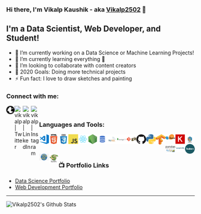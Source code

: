 ### Hi there, I'm Vikalp Kaushik - aka [Vikalp2502][website] 👋

## I'm a Data Scientist, Web Developer, and Student!
- 🔭 I’m currently working on a Data Science or Machine Learning Projects!
- 🌱 I’m currently learning everything 🤣
- 👯 I’m looking to collaborate with content creators
- 🥅 2020 Goals: Doing more technical projects
- ⚡ Fun fact: I love to draw sketches and painting

### Connect with me:

[<img align="left" alt="web portfolio" width="22px" src="https://raw.githubusercontent.com/iconic/open-iconic/master/svg/globe.svg" />][website]
[<img align="left" alt="vikalp | Twitter" width="22px" src="https://cdn.jsdelivr.net/npm/simple-icons@v3/icons/twitter.svg" />][twitter]
[<img align="left" alt="vikalp | LinkedIn" width="22px" src="https://cdn.jsdelivr.net/npm/simple-icons@v3/icons/linkedin.svg" />][linkedin]
[<img align="left" alt="vikalp | Instagram" width="22px" src="https://cdn.jsdelivr.net/npm/simple-icons@v3/icons/instagram.svg" />][instagram]

<br />

### Languages and Tools:

<img align="left" alt="Visual Studio Code" width="26px" src="https://raw.githubusercontent.com/github/explore/80688e429a7d4ef2fca1e82350fe8e3517d3494d/topics/visual-studio-code/visual-studio-code.png" />
<img align="left" alt="HTML5" width="26px" src="https://raw.githubusercontent.com/github/explore/80688e429a7d4ef2fca1e82350fe8e3517d3494d/topics/html/html.png" />
<img align="left" alt="CSS3" width="26px" src="https://raw.githubusercontent.com/github/explore/80688e429a7d4ef2fca1e82350fe8e3517d3494d/topics/css/css.png" />
<img align="left" alt="JavaScript" width="26px" src="https://raw.githubusercontent.com/github/explore/80688e429a7d4ef2fca1e82350fe8e3517d3494d/topics/javascript/javascript.png" />
<img align="left" alt="React" width="26px" src="https://raw.githubusercontent.com/github/explore/80688e429a7d4ef2fca1e82350fe8e3517d3494d/topics/react/react.png" />
<img align="left" alt="Node.js" width="26px" src="https://raw.githubusercontent.com/github/explore/80688e429a7d4ef2fca1e82350fe8e3517d3494d/topics/nodejs/nodejs.png" />
<img align="left" alt="SQL" width="26px" src="https://raw.githubusercontent.com/github/explore/80688e429a7d4ef2fca1e82350fe8e3517d3494d/topics/sql/sql.png" />
<img align="left" alt="MySQL" width="26px" src="https://raw.githubusercontent.com/github/explore/80688e429a7d4ef2fca1e82350fe8e3517d3494d/topics/mysql/mysql.png" />
<img align="left" alt="MongoDB" width="26px" src="https://raw.githubusercontent.com/github/explore/80688e429a7d4ef2fca1e82350fe8e3517d3494d/topics/mongodb/mongodb.png" />
<img align="left" alt="Git" width="26px" src="https://raw.githubusercontent.com/github/explore/80688e429a7d4ef2fca1e82350fe8e3517d3494d/topics/git/git.png" />
<img align="left" alt="GitHub" width="26px" src="https://raw.githubusercontent.com/github/explore/78df643247d429f6cc873026c0622819ad797942/topics/github/github.png" />
<img align="left" alt="Python" width="26px" src="/icon/python.svg.png" />
<img align="left" alt="TensorFlow" width="26px" src="/icon/Tensorflow.svg.png" />
<img align="left" alt="Scikit-learn" width="26px" src="/icon/scikit-learnl.svg.png" />
<img align="left" alt="Keras" width="26px" src="/icon/keras.svg.png" />
<img align="left" alt="Numpy" width="26px" src="/icon/numpy.png" />
<img align="left" alt="Pandas" width="26px" src="/icon/pandas.png" />
<img align="left" alt="Matplotlib" width="26px" src="/icon/matplotlib_logo.png" />
<img align="left" alt="Seaborn" width="26px" src="/icon/seaborn.png" />
<img align="left" alt="SciPy" width="26px" src="/icon/scipy.jpg" />
<img align="left" alt="SymPy" width="26px" src="/icon/sympy.png" />
<br />
<br />

---

### 📺 Portfolio Links
<!-- BLOG-POST-LIST:START -->
- [Data Science Portfolio](https://vikalp2502.github.io/DataScience_Portfolio)
- [Web Development Portfolio](https://vikalp2502.github.io/portfoliosite)

<!-- BLOG-POST-LIST:END -->

---

<img align="left" alt="Vikalp2502's Github Stats" src="https://github-readme-stats.vercel.app/api?username=vikalp2502&show_icons=true&hide_border=true" />

[website]: https://vikalp2502.github.io/portfoliosite
[twitter]: https://twitter.com/kaushik_vikalp
[instagram]: https://www.instagram.com/vikalp._.kaushik/
[linkedin]: https://www.linkedin.com/in/vikalp-kaushik-99966a1ab/
